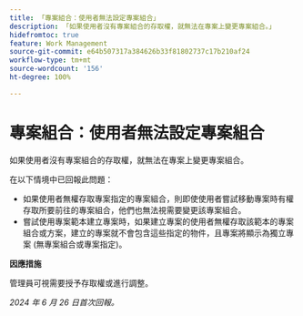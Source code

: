 ```yaml
---
title: 「專案組合：使用者無法設定專案組合」
description: 「如果使用者沒有專案組合的存取權，就無法在專案上變更專案組合。」
hidefromtoc: true
feature: Work Management
source-git-commit: e64b507317a384626b33f81802737c17b210af24
workflow-type: tm+mt
source-wordcount: '156'
ht-degree: 100%

---
```



# 專案組合：使用者無法設定專案組合

如果使用者沒有專案組合的存取權，就無法在專案上變更專案組合。

在以下情境中已回報此問題：

* 如果使用者無權存取專案指定的專案組合，則即使使用者嘗試移動專案時有權存取所要前往的專案組合，他們也無法視需要變更該專案組合。
* 嘗試使用專案範本建立專案時，如果建立專案的使用者無權存取該範本的專案組合或方案，建立的專案就不會包含這些指定的物件，且專案將顯示為獨立專案 (無專案組合或專案指定)。

**因應措施**

管理員可視需要授予存取權或進行調整。

_2024 年 6 月 26 日首次回報。_
